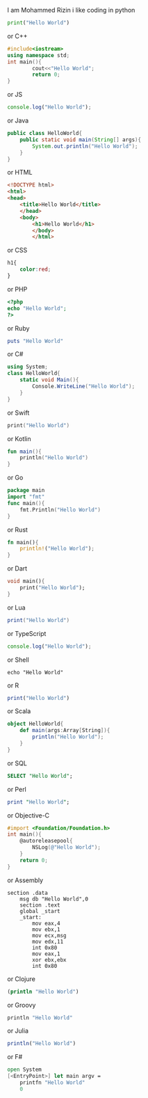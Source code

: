 I am Mohammed Rizin i like coding in python 
```python
print("Hello World")
```
or C++
```cpp
#include<iostream>
using namespace std;
int main(){
		cout<<"Hello World";
		return 0;
}
```

or JS
```javascript
console.log("Hello World");
```
or Java
```java
public class HelloWorld{
	public static void main(String[] args){
		System.out.println("Hello World");
	}
}
```
or HTML
```html
<!DOCTYPE html>
<html>
<head>
	<title>Hello World</title>
	</head>
	<body>
		<h1>Hello World</h1>
		</body>
		</html>
```

or CSS
```css
h1{
	color:red;
}
```
or PHP
```php
<?php
echo "Hello World";
?>
```
or Ruby
```ruby
puts "Hello World"
```
or C#
```csharp
using System;
class HelloWorld{
	static void Main(){
		Console.WriteLine("Hello World");
	}
}
```
or Swift
```swift
print("Hello World")
```
or Kotlin
```kotlin
fun main(){
	println("Hello World")
}
```
or Go
```go
package main
import "fmt"
func main(){
	fmt.Println("Hello World")
}
```
or Rust
```rust
fn main(){
	println!("Hello World");
}
```
or Dart
```dart
void main(){
	print("Hello World");
}
```
or Lua
```lua
print("Hello World")
```
or TypeScript
```typescript
console.log("Hello World");
```
or Shell
```shell
echo "Hello World"
```
or R
```r
print("Hello World")
```

or Scala
```scala
object HelloWorld{
	def main(args:Array[String]){
		println("Hello World");
	}
}
```
or SQL
```sql
SELECT "Hello World";
```
or Perl
```perl
print "Hello World";
```
or Objective-C
```objective-c
#import <Foundation/Foundation.h>
int main(){
	@autoreleasepool{
		NSLog(@"Hello World");
	}
	return 0;
}
```
or Assembly
```assembly
section .data
	msg db "Hello World",0
	section .text
	global _start
	_start:
		mov eax,4
		mov ebx,1
		mov ecx,msg
		mov edx,11
		int 0x80
		mov eax,1
		xor ebx,ebx
		int 0x80
```
or Clojure
```clojure
(println "Hello World")
```
or Groovy
```groovy
println "Hello World"
```
or Julia
```julia
println("Hello World")
```
or F#
```fsharp
open System
[<EntryPoint>] let main argv =
	printfn "Hello World"
	0
```
